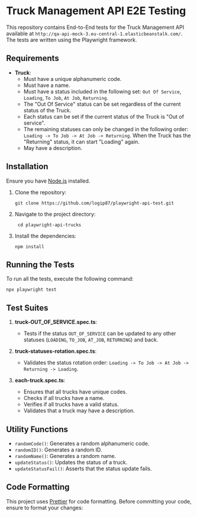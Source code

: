 # Truck Management API E2E Testing

This repository contains End-to-End tests for the Truck Management API available at `http://qa-api-mock-3.eu-central-1.elasticbeanstalk.com/`. The tests are written using the Playwright framework.

## Requirements

-   **Truck**:
    -   Must have a unique alphanumeric code.
    -   Must have a name.
    -   Must have a status included in the following set: `Out Of Service`, `Loading`, `To Job`, `At Job`, `Returning`.
    -   The "Out Of Service" status can be set regardless of the current status of the Truck.
    -   Each status can be set if the current status of the Truck is "Out of service".
    -   The remaining statuses can only be changed in the following order: `Loading -> To Job -> At Job -> Returning`. When the Truck has the "Returning" status, it can start "Loading" again.
    -   May have a description.

## Installation

Ensure you have [Node.js](https://nodejs.org/) installed.

1. Clone the repository:

    ```
    git clone https://github.com/logip87/playwright-api-test.git
    ```

2. Navigate to the project directory:

    ```
     cd playwright-api-trucks
    ```

3. Install the dependencies:

    ```
    npm install
    ```

## Running the Tests

To run all the tests, execute the following command:

    npx playwright test

## Test Suites

1. **truck-OUT_OF_SERVICE.spec.ts**:

    - Tests if the status `OUT_OF_SERVICE` can be updated to any other statuses (`LOADING`, `TO_JOB`, `AT_JOB`, `RETURNING`) and back.

2. **truck-statuses-rotation.spec.ts**:

    - Validates the status rotation order: `Loading -> To Job -> At Job -> Returning -> Loading`.

3. **each-truck.spec.ts**:
    - Ensures that all trucks have unique codes.
    - Checks if all trucks have a name.
    - Verifies if all trucks have a valid status.
    - Validates that a truck may have a description.

## Utility Functions

-   `randomCode()`: Generates a random alphanumeric code.
-   `randomID()`: Generates a random ID.
-   `randomName()`: Generates a random name.
-   `updateStatus()`: Updates the status of a truck.
-   `updateStatusFail()`: Asserts that the status update fails.

## Code Formatting

This project uses [Prettier](https://prettier.io/) for code formatting. Before committing your code, ensure to format your changes:

